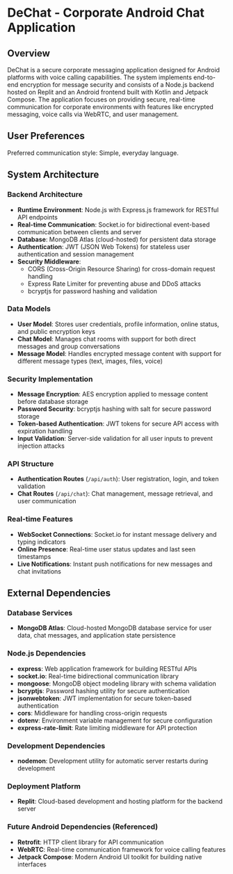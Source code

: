 # DeChat - Corporate Android Chat Application

## Overview

DeChat is a secure corporate messaging application designed for Android platforms with voice calling capabilities. The system implements end-to-end encryption for message security and consists of a Node.js backend hosted on Replit and an Android frontend built with Kotlin and Jetpack Compose. The application focuses on providing secure, real-time communication for corporate environments with features like encrypted messaging, voice calls via WebRTC, and user management.

## User Preferences

Preferred communication style: Simple, everyday language.

## System Architecture

### Backend Architecture
- **Runtime Environment**: Node.js with Express.js framework for RESTful API endpoints
- **Real-time Communication**: Socket.io for bidirectional event-based communication between clients and server
- **Database**: MongoDB Atlas (cloud-hosted) for persistent data storage
- **Authentication**: JWT (JSON Web Tokens) for stateless user authentication and session management
- **Security Middleware**: 
  - CORS (Cross-Origin Resource Sharing) for cross-domain request handling
  - Express Rate Limiter for preventing abuse and DDoS attacks
  - bcryptjs for password hashing and validation

### Data Models
- **User Model**: Stores user credentials, profile information, online status, and public encryption keys
- **Chat Model**: Manages chat rooms with support for both direct messages and group conversations
- **Message Model**: Handles encrypted message content with support for different message types (text, images, files, voice)

### Security Implementation
- **Message Encryption**: AES encryption applied to message content before database storage
- **Password Security**: bcryptjs hashing with salt for secure password storage
- **Token-based Authentication**: JWT tokens for secure API access with expiration handling
- **Input Validation**: Server-side validation for all user inputs to prevent injection attacks

### API Structure
- **Authentication Routes** (`/api/auth`): User registration, login, and token validation
- **Chat Routes** (`/api/chat`): Chat management, message retrieval, and user communication

### Real-time Features
- **WebSocket Connections**: Socket.io for instant message delivery and typing indicators
- **Online Presence**: Real-time user status updates and last seen timestamps
- **Live Notifications**: Instant push notifications for new messages and chat invitations

## External Dependencies

### Database Services
- **MongoDB Atlas**: Cloud-hosted MongoDB database service for user data, chat messages, and application state persistence

### Node.js Dependencies
- **express**: Web application framework for building RESTful APIs
- **socket.io**: Real-time bidirectional communication library
- **mongoose**: MongoDB object modeling library with schema validation
- **bcryptjs**: Password hashing utility for secure authentication
- **jsonwebtoken**: JWT implementation for secure token-based authentication
- **cors**: Middleware for handling cross-origin requests
- **dotenv**: Environment variable management for secure configuration
- **express-rate-limit**: Rate limiting middleware for API protection

### Development Dependencies
- **nodemon**: Development utility for automatic server restarts during development

### Deployment Platform
- **Replit**: Cloud-based development and hosting platform for the backend server

### Future Android Dependencies (Referenced)
- **Retrofit**: HTTP client library for API communication
- **WebRTC**: Real-time communication framework for voice calling features
- **Jetpack Compose**: Modern Android UI toolkit for building native interfaces